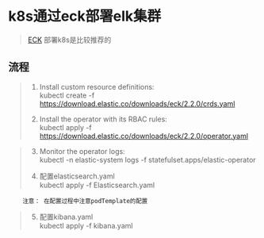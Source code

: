 # k8s通过eck部署elk集群
> [ECK](https://www.elastic.co/guide/en/cloud-on-k8s/current/k8s-quickstart.html) 部署k8s是比较推荐的  
  
## 流程  
> 1. Install custom resource definitions:  
> kubectl create -f https://download.elastic.co/downloads/eck/2.2.0/crds.yaml  
>   
> 2. Install the operator with its RBAC rules:  
> kubectl apply -f https://download.elastic.co/downloads/eck/2.2.0/operator.yaml
  
> 3. Monitor the operator logs:  
> kubectl -n elastic-system logs -f statefulset.apps/elastic-operator  
>    
> 4. 配置elasticsearch.yaml  
> kubectl apply -f Elasticsearch.yaml 

```  
    注意： 在配置过程中注意podTemplate的配置  
```  

> 5. 配置kibana.yaml  
> kubectl apply -f kibana.yaml 